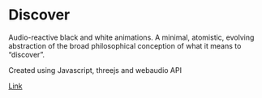 # Discover

Audio-reactive black and white animations. A minimal, atomistic, evolving abstraction of the broad philosophical conception of what it means to “discover”.

Created using Javascript, threejs and webaudio API

[Link](http://b.parsons.edu/~mahau289/Discover/index.html)